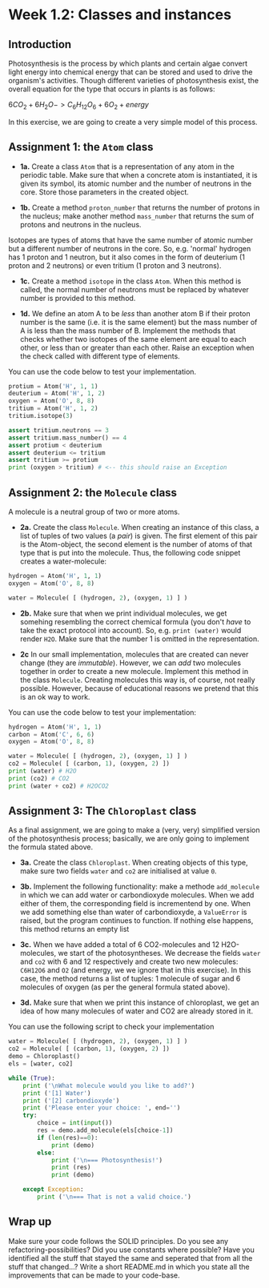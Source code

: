 # Week 1.2: Classes and instances

## Introduction

Photosynthesis is the process by which plants and certain algae convert light energy into chemical energy that can be stored and used to drive the organism's activities. Though different varieties of photosynthesis exist, the overall equation for the type that occurs in plants is as follows:

$6CO_2 + 6H_2O -> C_6H_{12}O_6 + 6O_2 + energy$

In this exercise, we are going to create a very simple model of this process.

## Assignment 1: the `Atom` class

- **1a.** Create a class `Atom` that is a representation of any atom in the periodic table. Make sure that when a concrete atom is instantiated, it is given its symbol, its atomic number and the number of neutrons in the core. Store those parameters in the created object.

- **1b.** Create a method `proton_number` that returns the number of protons in the nucleus; make another method `mass_number` that returns the sum of protons and neutrons in the nucleus.

Isotopes are types of atoms that have the same number of atomic number but a different number of neutrons in the core. So, e.g. 'normal' hydrogen has 1 proton and 1 neutron, but it also comes in the form of deuterium (1 proton and 2 neutrons) or even tritium (1 proton and 3 neutrons).

- **1c.** Create a method `isotope` in the class `Atom`. When this method is called, the normal number of neutrons must be replaced by whatever number is provided to this method.

- **1d.** We define an atom A to be *less* than another atom B if their proton number is the same (i.e. it is the same element) but the mass number of A is less than the mass number of B. Implement the methods that checks whether two isotopes of the same element are equal to each other, or less than or greater than each other.  Raise an exception when the check called with different type of elements.

You can use the code below to test your implementation.

```python
protium = Atom('H', 1, 1)
deuterium = Atom('H', 1, 2)
oxygen = Atom('O', 8, 8)
tritium = Atom('H', 1, 2)
tritium.isotope(3)

assert tritium.neutrons == 3
assert tritium.mass_number() == 4
assert protium < deuterium
assert deuterium <= tritium
assert tritium >= protium
print (oxygen > tritium) # <-- this should raise an Exception
```

## Assignment 2: the `Molecule` class

A molecule is a neutral group of two or more atoms.

- **2a.** Create the class `Molecule`. When creating an instance of this class, a list of tuples of two values (a *pair*) is given. The first element of this pair is the Atom-object, the second element is the number of atoms of that type that is put into the molecule. Thus, the following code snippet creates a water-molecule:

```python
hydrogen = Atom('H', 1, 1)
oxygen = Atom('O', 8, 8)

water = Molecule( [ (hydrogen, 2), (oxygen, 1) ] )
```

- **2b.** Make sure that when we print individual molecules, we get somehing resembling the correct chemical formula (you don't *have* to take the exact protocol into account). So, e.g. `print (water)` would render `H2O`. Make sure that the number 1 is omitted in the representation.

- **2c** In our small implementation, molecules that are created can never change (they are *immutable*). However, we can *add* two molecules together in order to create a new molecule. Implement this method in the class `Molecule`. Creating molecules this way is, of course, not really possible. However, because of educational reasons we pretend that this is an ok way to work.

You can use the code below to test your implementation:

```python
hydrogen = Atom('H', 1, 1)
carbon = Atom('C', 6, 6)
oxygen = Atom('O', 8, 8)

water = Molecule( [ (hydrogen, 2), (oxygen, 1) ] )
co2 = Molecule( [ (carbon, 1), (oxygen, 2) ])
print (water) # H2O
print (co2) # CO2
print (water + co2) # H2OCO2
```

## Assignment 3: The `Chloroplast` class

As a final assignment, we are going to make a (very, very) simplified version of the photosynthesis process; basically, we are only going to implement the formula stated above.

- **3a.** Create the class `Chloroplast`. When creating objects of this type, make sure two fields `water` and `co2` are initialised at value `0`.

- **3b.** Implement the following functionality: make a methode `add_molecule` in which we can add water or carbondioxyde molecules. When we add either of them, the corresponding field is incrementend by one. When we add something else than water of carbondioxyde, a `ValueError` is raised, but the program continues to function. If nothing else happens, this method returns an empty list

- **3c.** When we have added a total of 6 CO2-molecules and 12 H2O-molecules, we start of the photosyntheses. We decrease the fields `water` and `co2` with 6 and 12 respectively and create two new molecules: `C6H12O6` and `O2` (and energy, we we ignore that in this exercise). In this case, the method returns a list of tuples: 1 molecule of sugar and 6 molecules of oxygen (as per the general formula stated above).

- **3d.** Make sure that when we print this instance of chloroplast, we get an idea of how many molecules of water and CO2 are already stored in it.

You can use the following script to check your implementation

```python
water = Molecule( [ (hydrogen, 2), (oxygen, 1) ] )
co2 = Molecule( [ (carbon, 1), (oxygen, 2) ])
demo = Chloroplast()
els = [water, co2]

while (True):
    print ('\nWhat molecule would you like to add?')
    print ('[1] Water')
    print ('[2] carbondioxyde')
    print ('Please enter your choice: ', end='')
    try:
        choice = int(input())
        res = demo.add_molecule(els[choice-1])
        if (len(res)==0):
            print (demo)
        else:
            print ('\n=== Photosynthesis!')
            print (res)
            print (demo)

    except Exception:
        print ('\n=== That is not a valid choice.')
```

## Wrap up

Make sure your code follows the SOLID principles. Do you see any refactoring-possibilities? Did you use constants where possible? Have you identified all the stuff that stayed the same and seperated that from all the stuff that changed...? Write a short README.md in which you state all the improvements that can be made to your code-base.
